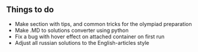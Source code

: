 ## Things to do
- Make section with tips, and common tricks for the olympiad preparation
- Make .MD to solutions converter using python
- Fix a bug with hover effect on attached container on first run
- Adjust all russian solutions to the English-articles style